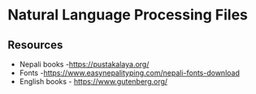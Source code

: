 # Natural Language Processing Files

## Resources

- Nepali books -https://pustakalaya.org/
- Fonts -https://www.easynepalityping.com/nepali-fonts-download
- English books - https://www.gutenberg.org/